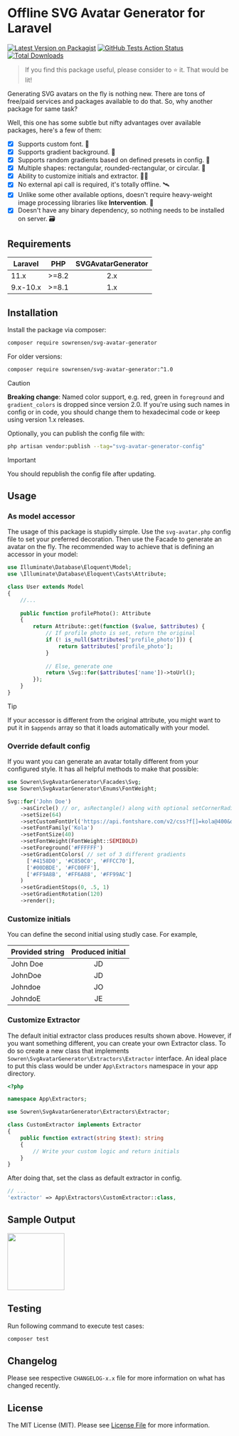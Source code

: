 # Offline SVG Avatar Generator for Laravel

[![Latest Version on Packagist](https://img.shields.io/packagist/v/sowrensen/svg-avatar-generator.svg)](https://packagist.org/packages/sowrensen/svg-avatar-generator)
[![GitHub Tests Action Status](https://img.shields.io/github/actions/workflow/status/sowrensen/svg-avatar-generator/run-tests.yml?branch=main&label=Tests)](https://github.com/sowrensen/svg-avatar-generator/actions?query=workflow%3ATests+branch%3Amain)
[![Total Downloads](https://img.shields.io/packagist/dt/sowrensen/svg-avatar-generator.svg)](https://packagist.org/packages/sowrensen/svg-avatar-generator)

> If you find this package useful, please consider to ⭐ it. That would be lit!

Generating SVG avatars on the fly is nothing new. There are tons of free/paid services and packages available to do that. So, why
another package for same task?

Well, this one has some subtle but nifty advantages over available packages, here's a few of them:

- [x] Supports custom font. 🧣
- [x] Supports gradient background. 🦜
- [x] Supports random gradients based on defined presets in config. 🦚
- [x] Multiple shapes: rectangular, rounded-rectangular, or circular. 💎
- [x] Ability to customize initials and extractor. ✍🏼
- [x] No external api call is required, it's totally offline. 🛰️
- [x] Unlike some other available options, doesn't require heavy-weight image processing libraries like **Intervention**.
  🧺
- [x] Doesn't have any binary dependency, so nothing needs to be installed on server. 🗃️

## Requirements

| Laravel  | PHP      | SVGAvatarGenerator |
|----------|----------|:------------------:|
| 11.x     | &gt;=8.2 |        2.x         |
| 9.x-10.x | &gt;=8.1 |        1.x         |

## Installation

Install the package via composer:

```bash
composer require sowrensen/svg-avatar-generator
```

For older versions:

```bash
composer require sowrensen/svg-avatar-generator:^1.0
```

> [!CAUTION]
> **Breaking change**: Named color support, e.g. red, green in `foreground` and `gradient_colors` is dropped since version 2.0. 
> If you're using such names in config or in code, you should change them to hexadecimal code or keep using
> version 1.x releases.

Optionally, you can publish the config file with:

```bash
php artisan vendor:publish --tag="svg-avatar-generator-config"
```
> [!IMPORTANT]
> You should republish the config file after updating.

## Usage

### As model accessor

The usage of this package is stupidly simple. Use the `svg-avatar.php` config file to set your preferred decoration.
Then use the Facade to generate an avatar on the fly. The recommended way to achieve that is defining an accessor in
your model:

```php
use Illuminate\Database\Eloquent\Model;
use \Illuminate\Database\Eloquent\Casts\Attribute;

class User extends Model
{
    //...
    
    public function profilePhoto(): Attribute
    {
        return Attribute::get(function ($value, $attributes) {
            // If profile photo is set, return the original
            if (! is_null($attributes['profile_photo'])) {
                return $attributes['profile_photo'];
            }
            
            // Else, generate one
            return \Svg::for($attributes['name'])->toUrl();
        });
    }
}
```

> [!TIP] 
> If your accessor is different from the original attribute, you might want to put it in `$appends` array so
> that it loads automatically with your model.

### Override default config

If you want you can generate an avatar totally different from your configured style. It has all helpful methods to make
that possible:

```php
use Sowren\SvgAvatarGenerator\Facades\Svg;
use Sowren\SvgAvatarGenerator\Enums\FontWeight;

Svg::for('John Doe')
    ->asCircle() // or, asRectangle() along with optional setCornerRadius($radius) method
    ->setSize(64)
    ->setCustomFontUrl('https://api.fontshare.com/v2/css?f[]=kola@400&display=swap')
    ->setFontFamily('Kola')
    ->setFontSize(40)
    ->setFontWeight(FontWeight::SEMIBOLD)
    ->setForeground('#FFFFFF')
    ->setGradientColors( // set of 3 different gradients
      ['#4158D0', '#C850C0', '#FFCC70'], 
      ['#00DBDE', '#FC00FF'], 
      ['#FF9A8B', '#FF6A88', '#FF99AC']
    )
    ->setGradientStops(0, .5, 1)
    ->setGradientRotation(120)
    ->render();
```

### Customize initials

You can define the second initial using studly case. For example,

| Provided string | Produced initial |
|-----------------|:----------------:|
| John Doe        |        JD        |
| JohnDoe         |        JD        |
| Johndoe         |        JO        |
| JohndoE         |        JE        |

### Customize Extractor

The default initial extractor class produces results shown above. However, if you want something different, you can create your own Extractor class. To do so create a new class that implements `Sowren\SvgAvatarGenerator\Extractors\Extractor` interface. An ideal place to put this class would be under `App\Extractors` namespace in your app directory.

```php
<?php

namespace App\Extractors;

use Sowren\SvgAvatarGenerator\Extractors\Extractor;

class CustomExtractor implements Extractor
{
    public function extract(string $text): string
    {
        // Write your custom logic and return initials
    }
}
```

After doing that, set the class as default extractor in config.

```php
// ...
'extractor' => App\Extractors\CustomExtractor::class,
```

## Sample Output

<img src="https://user-images.githubusercontent.com/13097375/235597587-791dc36f-640a-47a2-8717-337edcfe3612.png" height="128"/>

## Testing

Run following command to execute test cases:

```bash
composer test
```

## Changelog

Please see respective `CHANGELOG-x.x` file for more information on what has changed recently.

## License

The MIT License (MIT). Please see [License File](LICENSE.md) for more information.
